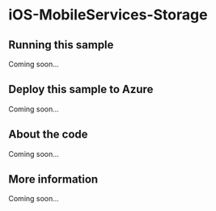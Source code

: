 # iOS-MobileServices-Storage

## Running this sample
Coming soon...
## Deploy this sample to Azure
Coming soon...
## About the code
Coming soon...
## More information
Coming soon...